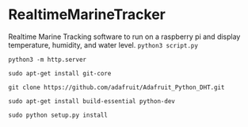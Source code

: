 # RealtimeMarineTracker
Realtime Marine Tracking software to run on a raspberry pi and display temperature, humidity, and water level.
```python3 script.py```

```python3 -m http.server```

```sudo apt-get install git-core```

```git clone https://github.com/adafruit/Adafruit_Python_DHT.git```

```sudo apt-get install build-essential python-dev```

```sudo python setup.py install```
